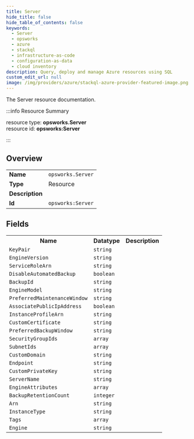 ```yaml
---
title: Server
hide_title: false
hide_table_of_contents: false
keywords:
  - Server
  - opsworks
  - azure
  - stackql
  - infrastructure-as-code
  - configuration-as-data
  - cloud inventory
description: Query, deploy and manage Azure resources using SQL
custom_edit_url: null
image: /img/providers/azure/stackql-azure-provider-featured-image.png
---
```

The Server resource documentation.

:::info Resource Summary

<div class="row">
<div class="providerDocColumn">
<span>resource type:&nbsp;<b>opsworks.Server</b></span><br />
<span>resource id:&nbsp;<b>opsworks:Server</b></span><br />
</div>
</div>

:::

## Overview
<table><tbody>
<tr><td><b>Name</b></td><td><code>opsworks.Server</code></td></tr>
<tr><td><b>Type</b></td><td>Resource</td></tr>
<tr><td><b>Description</b></td><td></td></tr>
<tr><td><b>Id</b></td><td><code>opsworks:Server</code></td></tr>
</tbody></table>

## Fields
<table><tbody>
<tr><th>Name</th><th>Datatype</th><th>Description</th></tr>
<tr><td><code>KeyPair</code></td><td><code>string</code></td><td></td></tr><tr><td><code>EngineVersion</code></td><td><code>string</code></td><td></td></tr><tr><td><code>ServiceRoleArn</code></td><td><code>string</code></td><td></td></tr><tr><td><code>DisableAutomatedBackup</code></td><td><code>boolean</code></td><td></td></tr><tr><td><code>BackupId</code></td><td><code>string</code></td><td></td></tr><tr><td><code>EngineModel</code></td><td><code>string</code></td><td></td></tr><tr><td><code>PreferredMaintenanceWindow</code></td><td><code>string</code></td><td></td></tr><tr><td><code>AssociatePublicIpAddress</code></td><td><code>boolean</code></td><td></td></tr><tr><td><code>InstanceProfileArn</code></td><td><code>string</code></td><td></td></tr><tr><td><code>CustomCertificate</code></td><td><code>string</code></td><td></td></tr><tr><td><code>PreferredBackupWindow</code></td><td><code>string</code></td><td></td></tr><tr><td><code>SecurityGroupIds</code></td><td><code>array</code></td><td></td></tr><tr><td><code>SubnetIds</code></td><td><code>array</code></td><td></td></tr><tr><td><code>CustomDomain</code></td><td><code>string</code></td><td></td></tr><tr><td><code>Endpoint</code></td><td><code>string</code></td><td></td></tr><tr><td><code>CustomPrivateKey</code></td><td><code>string</code></td><td></td></tr><tr><td><code>ServerName</code></td><td><code>string</code></td><td></td></tr><tr><td><code>EngineAttributes</code></td><td><code>array</code></td><td></td></tr><tr><td><code>BackupRetentionCount</code></td><td><code>integer</code></td><td></td></tr><tr><td><code>Arn</code></td><td><code>string</code></td><td></td></tr><tr><td><code>InstanceType</code></td><td><code>string</code></td><td></td></tr><tr><td><code>Tags</code></td><td><code>array</code></td><td></td></tr><tr><td><code>Engine</code></td><td><code>string</code></td><td></td></tr>
</tbody></table>